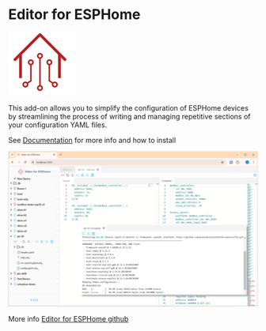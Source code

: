 # Editor for ESPHome

![logo](https://github.com/Morcatko/ha-addons/raw/main/esphome-editor/icon.png)

This add-on allows you to simplify the configuration of ESPHome devices by streamlining the process of writing and managing repetitive sections of your configuration YAML files.

See [Documentation](https://editor-4-esphome.github.io/) for more info and how to install

<p align="center">
<img title="Editor for ESPHome" src="https://github.com/Morcatko/ha-addons/raw/main/esphome-editor/images/screenshot.png" width="700px"></img>
</p>

More info [Editor for ESPHome github](https://github.com/Morcatko/EspHome-Editor/blob/main/README.md)